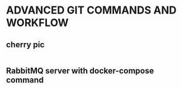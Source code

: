 # ADVANCED GIT COMMANDS AND WORKFLOW

## cherry pic

```

```

## RabbitMQ server with docker-compose command
  
```
```
